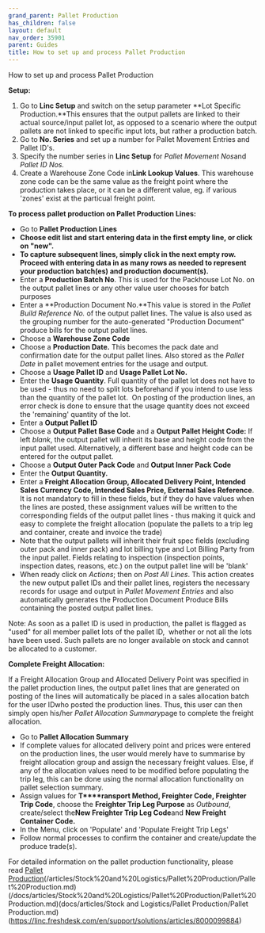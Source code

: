 ```yaml
---
grand_parent: Pallet Production
has_children: false
layout: default
nav_order: 35901
parent: Guides
title: How to set up and process Pallet Production
---
```


How to set up and process Pallet Production

**Setup:**

1. Go to **Linc Setup** and switch on the setup parameter **Lot Specific Production.**This ensures that the output pallets are linked to their actual source/input pallet lot, as opposed to a scenario where the output pallets are not linked to specific input lots, but rather a production batch.
2. Go to **No. Series** and set up a number for Pallet Movement Entries and Pallet ID's.
3. Specify the number series in **Linc Setup** for *Pallet Movement Nos*and *Pallet ID Nos.*
4. Create a Warehouse Zone Code in**Link Lookup Values**. This warehouse zone code can be the same value as the freight point where the production takes place, or it can be a different value, eg. if various 'zones' exist at the particual freight point.

**To process pallet production on Pallet Production Lines:**

* Go to **Pallet Production Lines**
* **Choose edit list and start entering data in the first empty line, or click on "new".**
* **To capture subsequent lines, simply click in the next empty row. Proceed with entering data in as many rows as needed to represent your production batch(es) and production document(s).**
* Enter a **Production Batch No**. This is used for the Packhouse Lot No. on the output pallet lines or any other value user chooses for batch purposes
* Enter a **Production Document No.**This value is stored in the *Pallet Build Reference No.* of the output pallet lines. The value is also used as the grouping number for the auto-generated "Production Document" produce bills for the output pallet lines.
* Choose a **Warehouse Zone Code**
* Choose a **Production Date.** This becomes the pack date and confirmation date for the output pallet lines. Also stored as the *Pallet Date* in pallet movement entries for the usage and output.
* Choose a **Usage Pallet ID** and **Usage Pallet Lot No.**
* Enter the **Usage Quantity**. Full quantity of the pallet lot does not have to be used - thus no need to split lots beforehand if you intend to use less than the quantity of the pallet lot.  On posting of the production lines, an error check is done to ensure that the usage quantity does not exceed the 'remaining' quantity of the lot.
* Enter a **Output Pallet ID**
* Choose a **Output Pallet Base Code** and a **Output Pallet Height Code:** If left *blank*, the output pallet will inherit its base and height code from the input pallet used. Alternatively, a different base and height code can be entered for the output pallet.
* Choose a **Output Outer Pack Code** and **Output Inner Pack Code**
* Enter the **Output Quantity.**
* Enter a **Freight Allocation Group, Allocated Delivery Point, Intended Sales Currency Code, Intended Sales Price, External Sales Reference**. It is not mandatory to fill in these fields, but if they do have values when the lines are posted, these assignment values will be written to the corresponding fields of the output pallet lines - thus making it quick and easy to complete the freight allocation (populate the pallets to a trip leg and container, create and invoice the trade)
* Note that the output pallets will inherit their fruit spec fields (excluding outer pack and inner pack) and lot billing type and Lot Billing Party from the input pallet. Fields relating to inspection (inspection points, inspection dates, reasons, etc.) on the output pallet line will be 'blank'
* When ready click on *Actions*; then on *Post All Lines*. This action creates the new output pallet IDs and their pallet lines, registers the necessary records for usage and output in *Pallet Movement Entries* and also automatically generates the Production Document Produce Bills containing the posted output pallet lines.




Note: As soon as a pallet ID is used in production, the pallet is flagged as "used" for all member pallet lots of the pallet ID,  whether or not all the lots have been used. Such pallets are no longer available on stock and cannot be allocated to a customer.




**Complete Freight Allocation:**




If a Freight Allocation Group and Allocated Delivery Point was specified in the pallet production lines, the output pallet lines that are generated on posting of the lines will automatically be placed in a sales allocation batch for the user IDwho posted the production lines. Thus, this user can then simply open his/her *Pallet Allocation Summary*page to complete the freight allocation.


* Go to **Pallet Allocation Summary**
* If complete values for allocated delivery point and prices were entered on the production lines, the user would merely have to summarise by freight allocation group and assign the necessary freight values. Else, if any of the allocation values need to be modified before populating the trip leg, this can be done using the normal allocation functionality on pallet selection summary.
* Assign values for **T****ransport Method, Freighter Code, Freighter Trip Code**, choose the **Freighter Trip Leg Purpose** as *Outbound*, create/select the**New Freighter Trip Leg Code**and **New Freight Container Code.**
* In the Menu, click on 'Populate' and 'Populate Freight Trip Legs'
* Follow normal processes to confirm the container and create/update the produce trade(s).




For detailed information on the pallet production functionality, please read [Pallet Production](/articles/Stock%20and%20Logistics/Pallet%20Production/Pallet%20Production)(/articles/Stock%20and%20Logistics/Pallet%20Production/Pallet%20Production.md)(/docs/articles/Stock%20and%20Logistics/Pallet%20Production/Pallet%20Production.md)(docs/articles/Stock and Logistics/Pallet Production/Pallet Production.md)(https://linc.freshdesk.com/en/support/solutions/articles/8000099884)